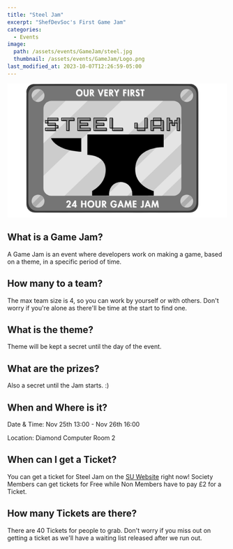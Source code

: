 ```yaml
---
title: "Steel Jam"
excerpt: "ShefDevSoc's First Game Jam"
categories:
  - Events
image:
  path: /assets/events/GameJam/steel.jpg
  thumbnail: /assets/events/GameJam/Logo.png
last_modified_at: 2023-10-07T12:26:59-05:00
---
```


![Logo](/assets/events/GameJam/Logo.png)

## What is a Game Jam?
A Game Jam is an event where developers work on making a game, based on a theme, in a specific period of time.

## How many to a team?
The max team size is 4, so you can work by yourself or with others. Don't worry if you're alone as there'll be time at the start to find one.

## What is the theme?
Theme will be kept a secret until the day of the event.

## What are the prizes?
Also a secret until the Jam starts. :)

## When and Where is it?
Date & Time: Nov 25th 13:00 - Nov 26th 16:00

Location: Diamond Computer Room 2

## When can I get a Ticket?
You can get a ticket for Steel Jam on the [SU Website](https://su.sheffield.ac.uk/events/id/5529-steel-jam/5781) right now!
Society Members can get tickets for Free while Non Members have to pay £2 for a Ticket.

## How many Tickets are there?
There are 40 Tickets for people to grab. Don't worry if you miss out on getting a ticket as we'll have a waiting list released after we run out.
